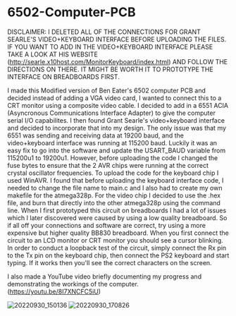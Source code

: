 # 6502-Computer-PCB

DISCLAIMER: I DELETED ALL OF THE CONNECTIONS FOR GRANT SEARLE'S VIDEO+KEYBOARD INTERFACE BEFORE UPLOADING THE FILES. IF YOU WANT TO ADD IN THE VIDEO+KEYBOARD INTERFACE PLEASE TAKE A LOOK AT HIS WEBSITE (http://searle.x10host.com/MonitorKeyboard/index.html) AND FOLLOW THE DIRECTIONS ON THERE. IT MIGHT BE WORTH IT TO PROTOTYPE THE INTERFACE ON BREADBOARDS FIRST.


I made this Modified version of Ben Eater's 6502 computer PCB and decided instead of adding a VGA video card, I wanted to connect this to a CRT monitor using a composite video cable. 
I decided to add in a 6551 ACIA (Asyncronous Communications Interface Adapter) to give the computer serial I/O capabilites. I then found Grant Searle's video+keyboard interface and decided to incorporate that into my design. 
The only issue was that my 6551 was sending and receiving data at 19200 baud, and the video+keyboard interface was running at 115200 baud. Luckily it was an easy fix to go into the software and update the USART_BAUD variable from 115200u1 to 19200u1. 
However, before uploading the code I changed the fuse bytes to ensure that the 2 AVR chips were running at the correct crystal oscillator frequencies. 
To upload the code for the keyboard chip I used WinAVR. I found that before uploading the keyboard interface code, I needed to change the file name to main.c and I also had to create my own makefile for the atmega328p. 
For the video chip I decided to use the .hex file, and burn that directly into the other atmega328p using the command line. 
When I first prototyped this circuit on breadboards I had a lot of issues which I later discovered were caused by using a low quality breadboard. So if all off your connections and software are correct, try using a more expensive but higher quality BB830 breadboard.
When you first connect the circuit to an LCD monitor or CRT monitor you should see a cursor blinking. In order to conduct a loopback test of the circuit, simply connect the Rx pin to the Tx pin on the keyboard chip, then connect the PS2 keyboard and start typing. If it works then you'll see the correct characters on the screen.

I also made a YouTube video briefly documenting my progress and demonstrating the workings of the computer. (https://youtu.be/8I7XNCFC5iU)

![20220930_150136](https://user-images.githubusercontent.com/29239243/194722983-07c7fe45-ddef-48b9-b235-9b804303eea0.jpg)
![20220930_170826](https://user-images.githubusercontent.com/29239243/194722992-ca49237b-6e60-4c9b-8efe-6a2a17eb0fa9.jpg)
